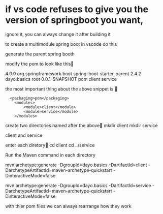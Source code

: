 # if vs code refuses to give you the version of springboot you want,
ignore it, you can always change it after building it

to create a multimodule spring boot in  vscode do this

generate the parent spring booth

modify  the pom to look like this🧮 
<?xml version="1.0" encoding="UTF-8"?>
<project xmlns="http://maven.apache.org/POM/4.0.0" xmlns:xsi="http://www.w3.org/2001/XMLSchema-instance"
	xsi:schemaLocation="http://maven.apache.org/POM/4.0.0 https://maven.apache.org/xsd/maven-4.0.0.xsd">
	<modelVersion>4.0.0</modelVersion>
    <parent>
        <groupId>org.springframework.boot</groupId>
        <artifactId>spring-boot-starter-parent</artifactId>
        <version>2.4.2</version>
        <relativePath/> <!-- lookup parent from repository -->
    </parent>
    <groupId>
        dayo.basics
    </groupId>
    <artifactId>root</artifactId>
    <version>0.0.1-SNAPSHOT</version>
    <packaging>pom</packaging>
	<modules>
    	<module>client</module>
    	<module>service</module>
    </modules>
</project>


the most important thing about the above snippet is 🧮 

```
  <packaging>pom</packaging>
	<modules>
    	<module>client</module>
    	<module>service</module>
    </modules>

```

create two directories named  after the above🧮 
  mkdir client
  mkdir service

client and service

enter each diretory🧮 
  cd client
  cd ../service


Run the Maven command in each directory

  mvn archetype:generate -DgroupId=dayo.basics -DartifactId=client -DarchetypeArtifactId=maven-archetype-quickstart -DinteractiveMode=false

  
  mvn archetype:generate -DgroupId=dayo.basics -DartifactId=service -DarchetypeArtifactId=maven-archetype-quickstart -DinteractiveMode=false


  with thier pom files we can always rearrange how they work
  
